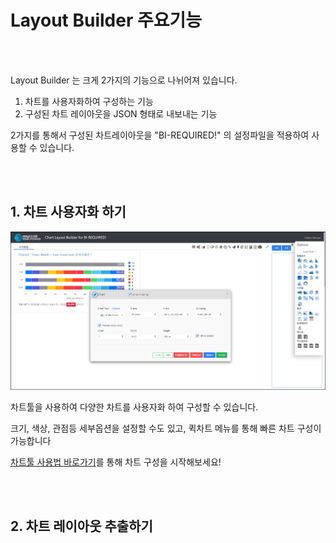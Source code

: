 
# Layout Builder 주요기능

<br>
<br>

Layout Builder 는 크게 2가지의 기능으로 나뉘어져 있습니다.<br>

1. 차트를 사용자화하여 구성하는 기능<br>
2. 구성된 차트 레이아웃을 JSON 형태로 내보내는 기능<br>

2가지를 통해서 구성된 차트레이아웃을 "BI-REQUIRED!"  의 설정파일을 적용하여 사용할 수 있습니다.

<br>
<br>

## 1. 차트 사용자화 하기

![image-20230411135039842](images/file1/image-20230411135039842.png)

차트툴을 사용하여 다양한 차트를 사용자화 하여 구성할 수 있습니다. <br>

크기, 색상, 관점등 세부옵션을 설정할 수도 있고, 퀵차트 메뉴를 통해 빠른 차트 구성이 가능합니다<br>

<a href="file2.html#차트툴">차트툴 사용법 바로가기</a>를 통해 차트 구성을 시작해보세요! <br>

<br>
<br>

## 2. 차트 레이아웃 추출하기
